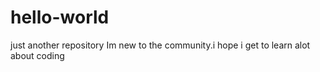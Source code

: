 # hello-world
just another repository 
Im new to the community.i hope i get to learn alot about coding
